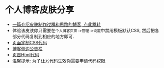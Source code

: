 # 个人博客皮肤分享
- [一篇介绍皮肤制作过程和思路的博客, 点此跳转](https://www.cnblogs.com/tanshaoshenghao/p/10801547.html)
- 体验该皮肤你只需要在`个人博客页面->管理->设置`中禁用模板默认CSS, 然后把各部分代码复制到相应的地方即可. 
- [页面定制CSS代码](https://github.com/liuyj24/CnblogStyle/blob/master/%E9%A1%B5%E9%9D%A2%E5%AE%9A%E5%88%B6CSS%E4%BB%A3%E7%A0%81.css)
- [博客侧边公告栏](https://github.com/liuyj24/CnblogStyle/blob/master/%E5%8D%9A%E5%AE%A2%E4%BE%A7%E8%BE%B9%E5%85%AC%E5%91%8A%E6%A0%8F.html)
- [页首Html代码](https://github.com/liuyj24/CnblogStyle/blob/master/%E9%A1%B5%E9%A6%96Html%E4%BB%A3%E7%A0%81.html)
- 温馨提示: 为了让`JS`代码生效你需要申请代码权限. 

